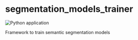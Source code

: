 # segmentation_models_trainer

![Python application](https://github.com/phborba/segmentation_models_trainer/workflows/Python%20application/badge.svg)

Framework to train semantic segmentation models
